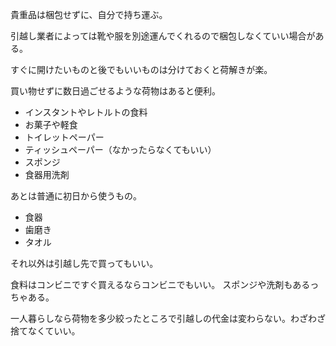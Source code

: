 貴重品は梱包せずに、自分で持ち運ぶ。

引越し業者によっては靴や服を別途運んでくれるので梱包しなくていい場合がある。

すぐに開けたいものと後でもいいものは分けておくと荷解きが楽。

買い物せずに数日過ごせるような荷物はあると便利。

- インスタントやレトルトの食料
- お菓子や軽食
- トイレットペーパー
- ティッシュペーパー（なかったらなくてもいい）
- スポンジ
- 食器用洗剤

あとは普通に初日から使うもの。

- 食器
- 歯磨き
- タオル

それ以外は引越し先で買ってもいい。

食料はコンビニですぐ買えるならコンビニでもいい。
スポンジや洗剤もあるっちゃある。

一人暮らしなら荷物を多少絞ったところで引越しの代金は変わらない。わざわざ捨てなくていい。
